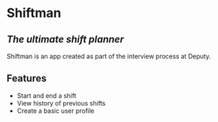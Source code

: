 # Shiftman
## _The ultimate shift planner_

Shiftman is an app created as part of the interview process at Deputy.

## Features

- Start and end a shift
- View history of previous shifts
- Create a basic user profile
